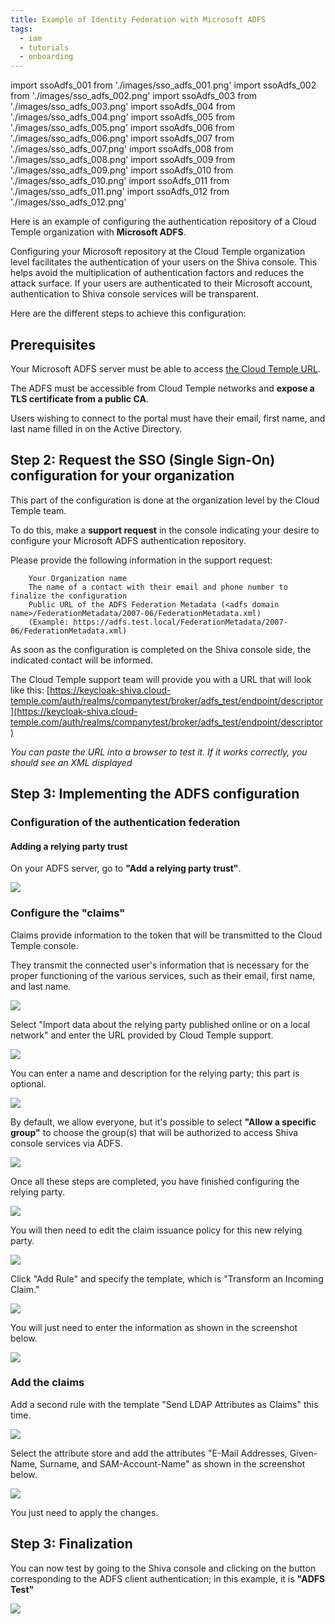 ```yaml
---
title: Example of Identity Federation with Microsoft ADFS
tags:
  - iam
  - tutorials
  - onboarding
---
```

import ssoAdfs_001 from './images/sso_adfs_001.png'
import ssoAdfs_002 from './images/sso_adfs_002.png'
import ssoAdfs_003 from './images/sso_adfs_003.png'
import ssoAdfs_004 from './images/sso_adfs_004.png'
import ssoAdfs_005 from './images/sso_adfs_005.png'
import ssoAdfs_006 from './images/sso_adfs_006.png'
import ssoAdfs_007 from './images/sso_adfs_007.png'
import ssoAdfs_008 from './images/sso_adfs_008.png'
import ssoAdfs_009 from './images/sso_adfs_009.png'
import ssoAdfs_010 from './images/sso_adfs_010.png'
import ssoAdfs_011 from './images/sso_adfs_011.png'
import ssoAdfs_012 from './images/sso_adfs_012.png'

Here is an example of configuring the authentication repository of a Cloud Temple organization with __Microsoft ADFS__.

Configuring your Microsoft repository at the Cloud Temple organization level facilitates the authentication of your users on the Shiva console.
This helps avoid the multiplication of authentication factors and reduces the attack surface.
If your users are authenticated to their Microsoft account, authentication to Shiva console services will be transparent.

Here are the different steps to achieve this configuration:

## Prerequisites

Your Microsoft ADFS server must be able to access [the Cloud Temple URL](https://keycloak-shiva.cloud-temple.com/auth/).

The ADFS must be accessible from Cloud Temple networks and __expose a TLS certificate from a public CA__.

Users wishing to connect to the portal must have their email, first name, and last name filled in on the Active Directory.

## Step 2: Request the SSO (Single Sign-On) configuration for your organization

This part of the configuration is done at the organization level by the Cloud Temple team.

To do this, make a __support request__ in the console indicating your desire to configure your Microsoft ADFS authentication repository.

Please provide the following information in the support request:

```
    Your Organization name
    The name of a contact with their email and phone number to finalize the configuration
    Public URL of the ADFS Federation Metadata (<adfs domain name>/FederationMetadata/2007-06/FederationMetadata.xml)
    (Example: https://adfs.test.local/FederationMetadata/2007-06/FederationMetadata.xml)
```

As soon as the configuration is completed on the Shiva console side, the indicated contact will be informed.

The Cloud Temple support team will provide you with a URL that will look like this: [https://keycloak-shiva.cloud-temple.com/auth/realms/companytest/broker/adfs_test/endpoint/descriptor](https://keycloak-shiva.cloud-temple.com/auth/realms/companytest/broker/adfs_test/endpoint/descriptor)

*You can paste the URL into a browser to test it. If it works correctly, you should see an XML displayed*

## Step 3: Implementing the ADFS configuration

### Configuration of the authentication federation

#### Adding a relying party trust

On your ADFS server, go to __"Add a relying party trust"__.

<img src={ssoAdfs_001} />

### Configure the "claims"

Claims provide information to the token that will be transmitted to the Cloud Temple console.

They transmit the connected user's information that is necessary for the proper functioning of the various services, such as their email, first name, and last name.

<img src={ssoAdfs_002} />

Select "Import data about the relying party published online or on a local network" and enter the URL provided by Cloud Temple support.

<img src={ssoAdfs_003} />

You can enter a name and description for the relying party; this part is optional.

<img src={ssoAdfs_004} />

By default, we allow everyone, but it's possible to select __"Allow a specific group"__ to choose the group(s) that will be authorized to access Shiva console services via ADFS.

<img src={ssoAdfs_005} />

Once all these steps are completed, you have finished configuring the relying party.

<img src={ssoAdfs_006} />

You will then need to edit the claim issuance policy for this new relying party.

<img src={ssoAdfs_007} />

Click "Add Rule" and specify the template, which is "Transform an Incoming Claim."

<img src={ssoAdfs_008} />

You will just need to enter the information as shown in the screenshot below.

<img src={ssoAdfs_009} />

### Add the claims

Add a second rule with the template "Send LDAP Attributes as Claims" this time.

<img src={ssoAdfs_010} />

Select the attribute store and add the attributes "E-Mail Addresses, Given-Name, Surname, and SAM-Account-Name" as shown in the screenshot below.

<img src={ssoAdfs_011} />

You just need to apply the changes.

## Step 3: Finalization

You can now test by going to the Shiva console and clicking on the button corresponding to the ADFS client authentication; in this example, it is __"ADFS Test"__

<img src={ssoAdfs_012} />
